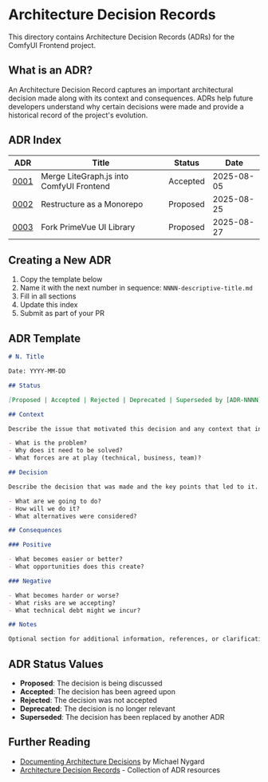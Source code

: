 # Architecture Decision Records

This directory contains Architecture Decision Records (ADRs) for the ComfyUI Frontend project.

## What is an ADR?

An Architecture Decision Record captures an important architectural decision made along with its context and consequences. ADRs help future developers understand why certain decisions were made and provide a historical record of the project's evolution.

## ADR Index

| ADR | Title | Status | Date |
|-----|-------|--------|------|
| [0001](0001-merge-litegraph-into-frontend.md) | Merge LiteGraph.js into ComfyUI Frontend | Accepted | 2025-08-05 |
| [0002](0002-monorepo-conversion.md) | Restructure as a Monorepo | Proposed | 2025-08-25 |
| [0003](0003-fork-primevue-ui-library.md) | Fork PrimeVue UI Library | Proposed | 2025-08-27 |

## Creating a New ADR

1. Copy the template below
2. Name it with the next number in sequence: `NNNN-descriptive-title.md`
3. Fill in all sections
4. Update this index
5. Submit as part of your PR

## ADR Template

```markdown
# N. Title

Date: YYYY-MM-DD

## Status

[Proposed | Accepted | Rejected | Deprecated | Superseded by [ADR-NNNN](NNNN-title.md)]

## Context

Describe the issue that motivated this decision and any context that influences or constrains the decision.

- What is the problem?
- Why does it need to be solved?
- What forces are at play (technical, business, team)?

## Decision

Describe the decision that was made and the key points that led to it.

- What are we going to do?
- How will we do it?
- What alternatives were considered?

## Consequences

### Positive

- What becomes easier or better?
- What opportunities does this create?

### Negative

- What becomes harder or worse?
- What risks are we accepting?
- What technical debt might we incur?

## Notes

Optional section for additional information, references, or clarifications.
```

## ADR Status Values

- **Proposed**: The decision is being discussed
- **Accepted**: The decision has been agreed upon
- **Rejected**: The decision was not accepted
- **Deprecated**: The decision is no longer relevant
- **Superseded**: The decision has been replaced by another ADR

## Further Reading

- [Documenting Architecture Decisions](https://cognitect.com/blog/2011/11/15/documenting-architecture-decisions) by Michael Nygard
- [Architecture Decision Records](https://adr.github.io/) - Collection of ADR resources